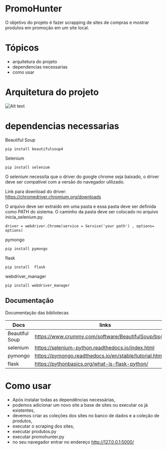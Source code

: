 # PromoHunter

O objetivo do projeto é fazer scrapping de sites de compras e mostrar produtos em promoção em um site local.

# Tópicos

- arquitetura do projeto
- dependencias necessarias
- como usar

# Arquitetura do projeto

![Alt text](./Users/Gabriel/Pictures/arquitetura.jpg?raw=true "Title")

# dependencias necessarias

Beautiful Soup
```
pip install beautifulsoup4 
```

Selenium
```
pip install selenium
```
O selenium necessita que o driver do google chrome seja baixado, o driver deve ser compativel com a versão do navegador ulilizado.

Link para download do driver:
https://chromedriver.chromium.org/downloads

O arquivo deve ser extraido em uma pasta e essa pasta deve ser definida como PATH do sistema.
O caminho da pasta deve ser colocado no arquivo inicia_selenium.py.
```
driver = webdriver.Chrome(service = Service('your path') , options= options)
```

pymongo
```
pip install pymongo
```
flask
```
pip install  flask
```
webdriver_manager
```
pip install webdriver_manager 
```

## Documentação

Documentação das bibliotecas

| Docs | links |
| ------ | ------ |
| Beautiful Soup | https://www.crummy.com/software/BeautifulSoup/bs4/doc/ |
| selenium | https://selenium-python.readthedocs.io/index.html  |
| pymongo | https://pymongo.readthedocs.io/en/stable/tutorial.html  |
| flask | https://pythonbasics.org/what-is-flask-python/ |

# Como usar


- Após instalar todas as dependências necessárias,
- podemos adicionar um novo site a base de sites ou executar os já existentes,
- devemos criar as coleções dos sites no banco de dados e a coleção de produtos,
- executar o scraping dos sites,
- executar produtos.py
- executar promohunter.py
- no seu navegador entrar no endereço http://127.0.0.1:5000/
